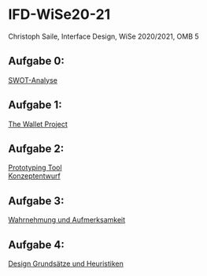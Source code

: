# IFD-WiSe20-21
Christoph Saile, Interface Design, WiSe 2020/2021, OMB 5


## Aufgabe 0:
<a href="https://christophsaile.github.io/IFD-WiSe20-21/swot-analyse/index.html">SWOT-Analyse</a>

## Aufgabe 1:
<a href="https://christophsaile.github.io/IFD-WiSe20-21/the-wallet-project/the-wallet-project.pdf">The Wallet Project</a>

## Aufgabe 2:
<a href="https://github.com/christophsaile/IFD-WiSe20-21/blob/main/prototyping-tool/prototyping-tool.md">Prototyping Tool</a><br>
<a href="https://christophsaile.github.io/IFD-WiSe20-21/prototype-intranet/prototyp-intranet.pdf">Konzeptentwurf</a>

## Aufgabe 3:
<a href="https://www.figma.com/proto/8fxQBeadq3NuhbZb1ARgSC/gui-high-fid?node-id=0%3A2&scaling=min-zoom">Wahrnehmung und Aufmerksamkeit</a>

## Aufgabe 4:
<a href="https://viewer.diagrams.net/?highlight=0000ff&nav=1&title=vui.drawio#R7V1Zd5u6Fv41Xuveh2YxeXp0xk7p6j1pm3vOm2zLwDWDK0Td5NdfaUuY0UMSQCQl59Q2AiSBtj7tWQPzwv99Q9DGuQ2X2BsY2vL3wLwcGIaumRP2xUseRMnQkgU2cZfyorTgzn3EyZ2yNHaXOMpdSMPQo%2B4mX7gIgwAvaK4MERJu85etQi%2Ff6gbZuFRwt0BeufTeXVJHluqjaXriPXZtRzY9McbihI%2BSi%2BWTRA5ahttMkXk1MC9IGFLxy%2F99gT3%2B8pL3cv%2Fh4d77vB7dfPxP9BN9P%2F%2F07cuPd6Ky66fcsnsEggNab9WGqPoX8mL5vuSz0ofkBZIwDpaYV6INzHOH%2Bh77qbOf%2F8OUPsgBRzENWVFIqBPaYYC8z2G4kdetwoDKy3R%2BjIPljA8sO5574WItiq5dL6mYHcnrJ%2BwooiRc78aOn98NBO%2BQh%2BbYO0eLtQ0dvQi9kLBTQRhgXtWSEYN8lrRzV2np%2BYq1m9w0MMw5WkyW5q7ZzJlz%2BA%2B6R8nDf3nzZ8Pk8G%2FZGzi4%2FJ07epBHJ46iHO0ojMkCH7jOFNfxJ8xQuhz7Gxz6mDXOLiDYQ9T9lZ8OSM4qe3fd7tavocv6Z2g7BDCG4h4JAIY%2BPZtm%2FsbjfJUUERtTWUtKj2zI0UPmsg2%2FIDrQrj7W8u1qBfo%2B2tH8DeyH6ENylHlLaRFMmuoJ9OOc%2FhzePMw%2Bn9974eyrTbc%2FruScy06gGxxtyODCHMyshcNObV2y5FeEAfv88f0DrzFwqetiQs%2FYwXm02fJvfei7Af8RILhviX34JOzzHi%2FW8EPUwggrcDm24rXnBjb2%2BGtwEC3NXYp%2F0%2FykzZO1nCXZOSCLkOfaATtcMGJlLZvnv1h3XQarM3nCd5dLmEBbx6X4boOAWLdsEWFleczIzVfbQ1GUnFhjunCeNT14d%2FDvg4SfLmHGWZ4yRnLUtumCYIzlJU5mLbC0%2FbMlQ1ZPp5pxaaSOA1X%2BnVYibQUiZ4b%2BKO7uh7xmoEsgxYHXNKob4k4dtEO9zq2VI4%2FKFQ5YmOTNjX7GnCtg781cwV%2B2aGTz7%2Ff4IZ3JF7xtmPVOuFphPu9jmNIRBRYKPnG0cDy0wgAS9y6GMoefYvwVu8MlQL4x5Wf8kL1bNk%2Bvkz6yRxbdFM0fWOb1PZM6Q0rZJd0oTurD6%2FUGE5eNBya8dgZeubsKIJTDB0QWskkTbhC3fwPizxTwNrXyuj4dX2pspWoSZqw8yOh6BcoMtTLKjJtCmeFx5u4twU77nNAkzwlN8jUKGCwxQsfrNbWD9e5hsOriaOqFuVuBQ4Z2h3z%2FIYt0c5cXByEcYLpFHMR8zjidXywxx7hPKAgAAAEMV%2BIUBzlf1OBjN%2BBYl7ZqC%2FBLGk07o71j%2F7566MFzoUYUr3ifNiF1V8CVzqONi70eMdNZOL6aja6aZMwm02l%2BOhmqATMR%2FV8vYmbIzLDY8RJFzo5EOw6n5rgZOLVMlXBq1Qqnd9ghwPeRACDyEthEQMYRAWRjpPVId5JiWsMVF0LvHIwJChI8xGTFVW7ZVpDPgStgcCiOeyRsgXcsIqGpnHXU%2FzDeMSuyHhJFj4qsulU3er5oHEe1oo%2BQWTOcnO%2BSghQaxWySlpk3cWGEBC8oeL1EVEWeB7cidj3UlAchRkIpyyf4tiXUgtY0Zq9AcJcUwWVzwvVhPRfXHhen69OCnlY5G6f%2F4Vg1ORWrtE5h1aRWrJKaNVHBnKTzv4eFNmDByINChcZ9XAEJZmOQYKqBhMRSOMjaCVOz4R5LYXegZHoqlNQuNL5ouKf1Cl2C4emBow1ZqAAcuqYaOcoW3u8Rt8UWxr03tbKzRdQflsbOqhg7o7Gx00tjBwb4fuiODp2uKR67V6dwKKpe23cTOqiQOL6ET%2Bpewp%2Fn92PqRWeNw34%2F42GR1WzB7cdQxE%2FWRp0NUVnzRgPTPNMyfwVaMQs11uWM9lSi5P1UQJVWT5XPwj6jW5qQxIDVj%2BNTx7EZ22XzcJFc0CpcJDJTT2ZPJbPp6yQza3zw%2Boao7LUz8qqozHytYDaZqCCznvfJW35PtQKZzQSSNE5mhq4CzZLZ24A%2FT2JS55UIC3kUig4Jf0lsu0GQs23nzFq9544CbXXJ%2Bt0B1539Ph%2BOnhDCJzaUXOuZkkl6LincFEypjCgX4OghYgsiQa%2B5aKUIg1PvLlypHKAE%2Fr%2BBvBTuOWcAOwDPDnAbicljsdZZvOKeIcJ1RERTZYKhdhWJ2Kp%2FgbXm39D4iiBbtrmFeAm4LZKRFtL9RPoVOx5EY80CHmXBLmaF02sMTiXr0Peh8SVUMseucECB5%2BCt8%2B9LF3mhnZTK1yFaSt6faGgOnRBVCZcX1gpUcUUYfQRuFEEACPjEfEM2fLvBKiS%2BDBnbjdlm75BJk5UmvJ0Fpog%2B3fmIL3O%2BhBtR%2BP76O3%2F2xYLBAc2egKs3Tgh%2B1sITR5z4hDze7XQYkodkc2ceywcSN6xRAOMUim6EG%2Br6yBskzjxwI3%2FGayLdgzAnGQfiXPai2mYvpD1fm59iybAINVxDUI2PIXvglQdA57hL%2FtzdUuwX9fpVsW9V%2BGROGgOospf1Z2xzaqpxLNu3zBT5OTiWj3JqBPeLR7dstNkZUFuxllq9SqHSqHKcC69dpfCyOVqvM9Y99hYOX0J%2BhMTDURwIoHfQHO%2F4W7Ee946bbXlojYw9thN1nGu9bjvvs9QV4JgffGF8JWElFOhvjiVr11NdW1Q31UbFYHzldDfsF61Ka9jRRcvq1qKV9LuuRUvoYERMQhqtICMQuBB0y6RgxKWkDXYjvPFQjyQKAw%2FUA0lC2U0sYAn9fcPEF2HPQoUgzm6RQwLsCDWFH3Pa6AmxLUIsmdXUE%2BJExYqWCzZWtrwpCNHbY9HQC55p1tg6mwzHumWIz2m%2Bxj0Bzi9OnJWQ5157XfEG0xoWKLAJX6WGQxPXz48%2F1PqQw04DbjFc2rJU21zMUS9BVDnIHFd7DbslQdSrgdipvWZzm%2FFyJZWXTH7DU371%2BNEefphFj3Hl%2FNqwd%2FisdH06ih%2FDbqVbMOsVAPMaiKzm4coN1uw4emQDjL0eO9oT9sajzoHHa8sm2jR4nJpedKgsv%2BjBftcKHrY73%2BVm4TYQEHRiyBcqMwvzBnr4aAk%2BDK1zvIepRFfUYfgYniq7jLsFH1Upu16QPwV8sm5dSrcgpVzslCC6fsb%2BNzRubgGP1ThKFS1SpBG66Vm8soW8Yw2kY9wH7o6z4ohhaJc44r447A0SDy9dW2Q2vss6vYqkxrnauJbG8%2BKA%2B9r9AneCXnhq0eO1KDyNlStfRqrNt8leEzv8Kg90m%2FhVOyztURsbBbXxcFQY4ZqCb4vmFT0hr72RAQUSffINyZM0G7BSlWz2%2BXj9RbheL1Gwxtk0ywyGggATyAkvFdqpK7OE1LMePNVoniZD5eCplwb5z%2Bb%2BmgntrEDPaTvoWUyP8VbQs15N%2FWVmu43ELvi4xTyg4dwT6ZUX65wDK2dV%2F4mxSLos7wQOWIRDaNOBOeN2VMi0zPe9mnHnbO07xHuVuWBe3QcIdoEAFO7Bka9WMtai9rQ%2BqN3M1y6w%2FQfP9BxR5FHBK99RgpHvwu9ZsGXzDdxwe%2BxviXEu%2BtuezDhPm8J%2Bqw%2BZzb8PY3Ca5G%2FVHjL7snE0GsNCfbBznb56d4tcDzhKh4HKfmEdlASzeZTEhyVhYyJKjKEQb7QX3dtHoLLvtXrh3eo9Jyqh5TgGdctzwqrXeHEJhoqt2EYRhNcksXwPFWrCNNSLqlZvqKhEgONQ0S1DhVWvoeLSzXEnTOLx%2FaoNcCiyGT%2FiYyYdBQNLc6J3q5jQLQIhiMceZ3YLEywLJCwoMS7phbPAx94SzzFjlQCoqGsLWesbsgeJhfVWtLi76yDb9CHgvFXPHnWDPZqeGizfWKz8yFCMed2ybdSPZPu0c5N2tHN8c%2BJcQ29EPWc1ZNyAXCggmQauSEYTCO0cg15po%2BYBeWIrIgGvYFr2xO%2BYa9jkrpHnZdh2EJs3Hu25TGVcpq5NVLOZI9WpnbsFuePa5cyazcnHM8mlRFV3qFWppbeB3uNeMVwZ535U0hp3TDFcr5FslnFAz4S87zzUxfILliucDbC7iAl52MYkk4vsK8%2B7kfin9uttSxJOKWRevf53qHq17RjUDE%2BOfDE6BTVJvxu0xydbxcuEiyIRwgDyMQIsiTSQxYyB2j%2FICRCBPZGB%2FQdrOU%2BAxq3lFcoY8YXENsm8TR95AGnCkarXyLSIV0XXP%2FV4NVIdqdct6aB%2BFFLsbFraieGNsPTJQNWEzx%2BRYPfmLqW9%2B6iyTDPqjXIj1fb7juFhW7llWsPD4mYObwUP683jPxOJYVJZWOinRbTlvrDtQ%2Fmt%2F2QcbZ6vLAZxq%2Bcrh1PFONo1OViuK8fl4Nq3rXzZONab1uoiJGxAmcDKbvwi%2FDD51g1oTec4WjhEGLCCdZJR2eUoc4kfsc%2B3GajaKeT73UB4jd8jx1sz%2BFmJ2j%2BGYBSTWxvYeMukXSovOytXcyud4h2KMz7qojuOCDf6AHsWsHceCoH9MZbSuz9IfCO%2BOTiffje3o0mPha3st%2F3cgM7mnB5UJ7ToGE%2FZzMa86njK0s5Nb4WnrDdpfj6iU%2BQ27EXtQTuidgkWJ6f6gjXGIo6NV84i7nZE15MD2A893R69nR3RT94Zb9yWt5lV8DbTd3HCdSOvucevbS%2BOFm%2FQTbOF5LCjKiQt0r7nuZsIH0e3PBSetplPiaiv4e8AENkEcT9fWtya6EW8wRNEWmOaX1OHFWycVQFXVmNcXC%2FRPm%2Ff11Fb%2FF7Re6m05dceN6kTtuI0C715Mn7lSK8OlybVeuqOUeP41Diz%2Bv3%2FXsYE1Rtn9heWbsS%2BYLZvYurITL2J3pbrKWCjjzUi4IewRHLLSNK7Aqjb7UO96WtcbxxTYlJdZlxf0M6sIJ1fOGJfsJX1yhhMjMHsIkOnbgCk%2BolTaS8mDtrRnpXI8uSQoebIUhHfJWW7jDj39yArzVXLdh1eIcenrpDdskCM6w29eV%2FOQbPFDCZAxS%2B37O2XwdbwRrMKqlNTUw04kz6FWCUeHAWORNzqCnA0ob4WMQFCg71jmyW7MuAJCKN1HKxg6%2FVPuR17kkSyEPJ3gwBoaEjy1Uiu%2FS8U%2B9HCcUV8NhgmV6ugB6Y2%2BfMSMFm6cmDSal4JHR5bKje6TzNspgR3lF6Xgl6vkUMIWnKiF2mWo42MRAUW%2Fuys59%2BVradDozmyZYck5DSVarbYIDm34ZLv4XH1fw%3D%3D">Design Grundsätze und Heuristiken</a>
